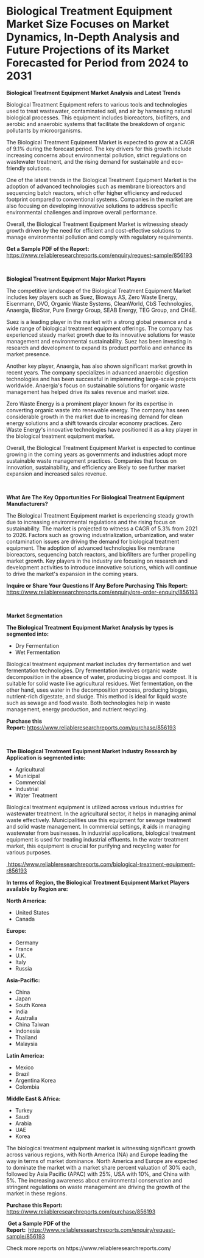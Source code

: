<p><h1>Biological Treatment Equipment Market Size Focuses on Market Dynamics, In-Depth Analysis and Future Projections of its Market Forecasted for Period from 2024 to 2031</h1></p><p><strong>Biological Treatment Equipment Market Analysis and Latest Trends</strong></p>
<p><p>Biological Treatment Equipment refers to various tools and technologies used to treat wastewater, contaminated soil, and air by harnessing natural biological processes. This equipment includes bioreactors, biofilters, and aerobic and anaerobic systems that facilitate the breakdown of organic pollutants by microorganisms.</p><p>The Biological Treatment Equipment Market is expected to grow at a CAGR of 9.1% during the forecast period. The key drivers for this growth include increasing concerns about environmental pollution, strict regulations on wastewater treatment, and the rising demand for sustainable and eco-friendly solutions. </p><p>One of the latest trends in the Biological Treatment Equipment Market is the adoption of advanced technologies such as membrane bioreactors and sequencing batch reactors, which offer higher efficiency and reduced footprint compared to conventional systems. Companies in the market are also focusing on developing innovative solutions to address specific environmental challenges and improve overall performance.</p><p>Overall, the Biological Treatment Equipment Market is witnessing steady growth driven by the need for efficient and cost-effective solutions to manage environmental pollution and comply with regulatory requirements.</p></p>
<p><strong>Get a Sample PDF of the Report:&nbsp;</strong> <a href="https://www.reliableresearchreports.com/enquiry/request-sample/856193">https://www.reliableresearchreports.com/enquiry/request-sample/856193</a></p>
<p>&nbsp;</p>
<p><strong>Biological Treatment Equipment Major Market Players</strong></p>
<p><p>The competitive landscape of the Biological Treatment Equipment Market includes key players such as Suez, Bioways AS, Zero Waste Energy, Eisenmann, DVO, Organic Waste Systems, CleanWorld, CbS Technologies, Anaergia, BioStar, Pure Energy Group, SEAB Energy, TEG Group, and CH4E.</p><p>Suez is a leading player in the market with a strong global presence and a wide range of biological treatment equipment offerings. The company has experienced steady market growth due to its innovative solutions for waste management and environmental sustainability. Suez has been investing in research and development to expand its product portfolio and enhance its market presence.</p><p>Another key player, Anaergia, has also shown significant market growth in recent years. The company specializes in advanced anaerobic digestion technologies and has been successful in implementing large-scale projects worldwide. Anaergia's focus on sustainable solutions for organic waste management has helped drive its sales revenue and market size.</p><p>Zero Waste Energy is a prominent player known for its expertise in converting organic waste into renewable energy. The company has seen considerable growth in the market due to increasing demand for clean energy solutions and a shift towards circular economy practices. Zero Waste Energy's innovative technologies have positioned it as a key player in the biological treatment equipment market.</p><p>Overall, the Biological Treatment Equipment Market is expected to continue growing in the coming years as governments and industries adopt more sustainable waste management practices. Companies that focus on innovation, sustainability, and efficiency are likely to see further market expansion and increased sales revenue.</p></p>
<p>&nbsp;</p>
<p><strong>What Are The Key Opportunities For Biological Treatment Equipment Manufacturers?</strong></p>
<p><p>The Biological Treatment Equipment market is experiencing steady growth due to increasing environmental regulations and the rising focus on sustainability. The market is projected to witness a CAGR of 5.3% from 2021 to 2026. Factors such as growing industrialization, urbanization, and water contamination issues are driving the demand for biological treatment equipment. The adoption of advanced technologies like membrane bioreactors, sequencing batch reactors, and biofilters are further propelling market growth. Key players in the industry are focusing on research and development activities to introduce innovative solutions, which will continue to drive the market's expansion in the coming years.</p></p>
<p><strong>Inquire or Share Your Questions If Any Before Purchasing This Report:</strong> <a href="https://www.reliableresearchreports.com/enquiry/pre-order-enquiry/856193">https://www.reliableresearchreports.com/enquiry/pre-order-enquiry/856193</a></p>
<p>&nbsp;</p>
<p><strong>Market Segmentation</strong></p>
<p><strong>The Biological Treatment Equipment Market Analysis by types is segmented into:</strong></p>
<p><ul><li>Dry Fermentation</li><li>Wet Fermentation</li></ul></p>
<p><p>Biological treatment equipment market includes dry fermentation and wet fermentation technologies. Dry fermentation involves organic waste decomposition in the absence of water, producing biogas and compost. It is suitable for solid waste like agricultural residues. Wet fermentation, on the other hand, uses water in the decomposition process, producing biogas, nutrient-rich digestate, and sludge. This method is ideal for liquid waste such as sewage and food waste. Both technologies help in waste management, energy production, and nutrient recycling.</p></p>
<p><strong>Purchase this Report:&nbsp;</strong><a href="https://www.reliableresearchreports.com/purchase/856193">https://www.reliableresearchreports.com/purchase/856193</a></p>
<p>&nbsp;</p>
<p><strong>The Biological Treatment Equipment Market Industry Research by Application is segmented into:</strong></p>
<p><ul><li>Agricultural</li><li>Municipal</li><li>Commercial</li><li>Industrial</li><li>Water Treatment</li></ul></p>
<p><p>Biological treatment equipment is utilized across various industries for wastewater treatment. In the agricultural sector, it helps in managing animal waste effectively. Municipalities use this equipment for sewage treatment and solid waste management. In commercial settings, it aids in managing wastewater from businesses. In industrial applications, biological treatment equipment is used for treating industrial effluents. In the water treatment market, this equipment is crucial for purifying and recycling water for various purposes.</p></p>
<p><a href="https://www.reliableresearchreports.com/biological-treatment-equipment-r856193">&nbsp;https://www.reliableresearchreports.com/biological-treatment-equipment-r856193</a></p>
<p><strong>In terms of Region, the Biological Treatment Equipment Market Players available by Region are:</strong></p>
<p>
    <p> <strong> North America: </strong>
        <ul>
            <li>United States</li>
            <li>Canada</li>
        </ul>
        </p> 
    <p> <strong> Europe: </strong>
        <ul>
            <li>Germany</li>
            <li>France</li>
            <li>U.K.</li>
            <li>Italy</li>
            <li>Russia</li>
        </ul>
        </p> 
    <p> <strong> Asia-Pacific: </strong>
        <ul>
            <li>China</li>
            <li>Japan</li>
            <li>South Korea</li>
            <li>India</li>
            <li>Australia</li>
            <li>China Taiwan</li>
            <li>Indonesia</li>
            <li>Thailand</li>
            <li>Malaysia</li>
        </ul>
        </p> 
    <p> <strong> Latin America: </strong>
        <ul>
            <li>Mexico</li>
            <li>Brazil</li>
            <li>Argentina Korea</li>
            <li>Colombia</li>
        </ul>
        </p> 
    <p> <strong> Middle East & Africa: </strong>
        <ul>
            <li>Turkey</li>
            <li>Saudi</li>
            <li>Arabia</li>
            <li>UAE</li>
            <li>Korea</li>
        </ul>
    </p>
    </p>
<p><p>The biological treatment equipment market is witnessing significant growth across various regions, with North America (NA) and Europe leading the way in terms of market dominance. North America and Europe are expected to dominate the market with a market share percent valuation of 30% each, followed by Asia Pacific (APAC) with 25%, USA with 10%, and China with 5%. The increasing awareness about environmental conservation and stringent regulations on waste management are driving the growth of the market in these regions.</p></p>
<p><strong>Purchase this Report: </strong><a href="https://www.reliableresearchreports.com/purchase/856193">https://www.reliableresearchreports.com/purchase/856193</a></p>
<p>&nbsp;<strong>Get a Sample PDF of the Report:&nbsp;&nbsp;</strong><a href="https://www.reliableresearchreports.com/enquiry/request-sample/856193">https://www.reliableresearchreports.com/enquiry/request-sample/856193</a></p>
<p><strong></strong></p>
<p>Check more reports on https://www.reliableresearchreports.com/</p>